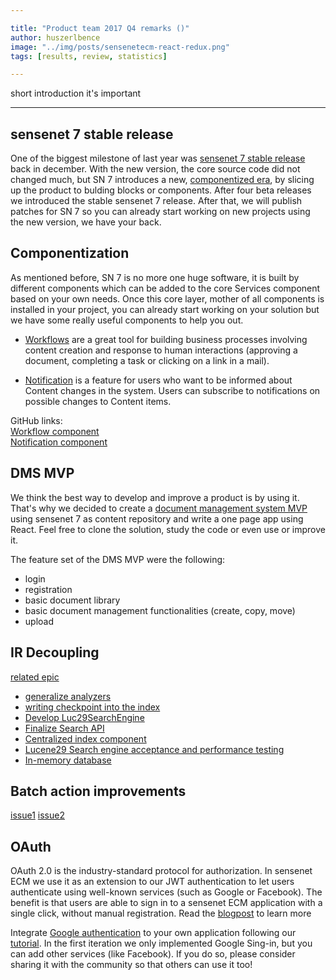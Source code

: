 ```yaml
---

title: "Product team 2017 Q4 remarks ()"
author: huszerlbence
image: "../img/posts/sensenetecm-react-redux.png"
tags: [results, review, statistics]

---
```


short introduction it's important

---

## sensenet 7 stable release

One of the biggest milestone of last year was [sensenet 7 stable release](https://community.sensenet.com/blog/2017/12/06/release-7.0-stable) back in december. With the new version, the core source code did not changed much, but SN 7 introduces a new, [componentized era](https://community.sensenet.com/blog/2017/09/27/new-sn7-components), by slicing up the product to bulding blocks or components.
After four beta releases we introduced the stable sensenet 7 release. After that, we will publish patches for SN 7 so you can already start working on new projects using the new version, we have your back.

## Componentization
As mentioned before, SN 7 is no more one huge software, it is built by different components which can be added to the core Services component based on your own needs.
Once this core layer, mother of all components is installed in your project, you can already start working on your solution but we have some really useful components to help you out.

- [Workflows](https://github.com/sensenet/sensenet/issues/76) are a great tool for building business processes involving content creation and response to human interactions (approving a document, completing a task or clicking on a link in a mail).

- [Notification](https://github.com/sensenet/sensenet/issues/77) is a feature for users who want to be informed about Content changes in the system. Users can subscribe to notifications on possible changes to Content items.

GitHub links:  
[Workflow component](https://github.com/SenseNet/sn-workflow)  
[Notification component](https://github.com/SenseNet/sn-notification)

## DMS MVP

We think the best way to develop and improve a product is by using it.
That's why we decided to create a [document management system MVP](https://github.com/SenseNet/sn-dms-demo) using sensenet 7 as content repository and write a one page app using React. Feel free to clone the solution, study the code or even use or improve it.

The feature set of the DMS MVP were the following:
- login
- registration
- basic document library
- basic document management functionalities (create, copy, move)
- upload



## IR Decoupling

[related epic](https://github.com/SenseNet/sensenet/issues/125)

- [generalize analyzers](https://github.com/SenseNet/sensenet/issues/179)
- [writing checkpoint into the index](https://github.com/SenseNet/sensenet/issues/181)
- [Develop Luc29SearchEngine](https://github.com/SenseNet/sensenet/issues/157)
- [Finalize Search API](https://github.com/SenseNet/sensenet/issues/166)
- [Centralized index component](https://github.com/SenseNet/sensenet/issues/184)
- [Lucene29 Search engine acceptance and performance testing](https://github.com/SenseNet/sensenet/issues/180)
- [In-memory database](https://github.com/SenseNet/sensenet/issues/141)

## Batch action improvements

[issue1](https://github.com/SenseNet/sensenet/issues/147)
[issue2](https://github.com/SenseNet/sn-client-js/issues/53)

## OAuth

OAuth 2.0 is the industry-standard protocol for authorization. In sensenet ECM we use it as an extension to our JWT authentication to let users authenticate using well-known services (such as Google or Facebook). The benefit is that users are able to sign in to a sensenet ECM application with a single click, without manual registration. Read the [blogpost](https://community.sensenet.com/blog/2017/12/20/first-oauth-implementation) to learn more

Integrate [Google authentication]((https://github.com/SenseNet/sn-oauth-google)) to your own application following our [tutorial](https://github.com/SenseNet/sn-client-auth-google).
In the first iteration we only implemented Google Sing-in, but you can add other services (like Facebook). If you do so, please consider sharing it with the community so that others can use it too!